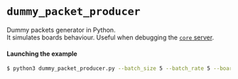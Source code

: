 # `dummy_packet_producer`
Dummy packets generator in Python.\
It simulates boards behaviour.
Useful when debugging the [`core` server](../../server).

#### Launching the example
 ```bash
$ python3 dummy_packet_producer.py --batch_size 5 --batch_rate 5 --boards_number 2 192.168.1.15 12345
```
